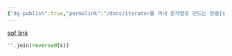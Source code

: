 ```yaml
---
{"dg-publish":true,"permalink":"/docs/iterator를 꺼내 문자열로 만드는 방법{sof}/","title":"iterator를 꺼내 문자열로 만드는 방법{sof}"}
---
```


[sof link](https://stackoverflow.com/questions/65452250/how-to-create-a-string-from-iterator-in-python)

```python
"".join(reversed(s))
```

